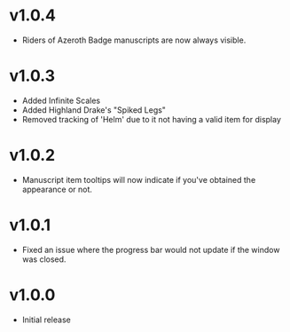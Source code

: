 # v1.0.4
* Riders of Azeroth Badge manuscripts are now always visible.

# v1.0.3
* Added Infinite Scales
* Added Highland Drake's "Spiked Legs"
* Removed tracking of 'Helm' due to it not having a valid item for display

# v1.0.2
* Manuscript item tooltips will now indicate if you've obtained the appearance or not.

# v1.0.1
* Fixed an issue where the progress bar would not update if the window was closed.

# v1.0.0
* Initial release
